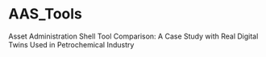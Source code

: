 # AAS_Tools
Asset Administration Shell Tool Comparison: A Case Study with Real Digital Twins Used in Petrochemical Industry 
